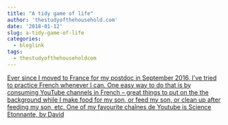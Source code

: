 ```yaml
---
title: "A tidy game of life"
author: 'thestudyofthehousehold.com'
date: '2018-01-12'
slug: a-tidy-game-of-life
categories:
  - bloglink
tags:
  - thestudyofthehouseholdcom
---
```


[Ever since I moved to France for my postdoc in September 2016, I’ve tried to practice French whenever I can. One easy way to do that is by consuming YouTube channels in French – great things to put on the the background while I make food for my son, or feed my son, or clean up after feeding my son, etc. One of my favourite chaînes de Youtube is Science Etonnante, by David<i class="fas fa-external-link-alt"></i>](http://thestudyofthehousehold.com/2018/01/12/2018-01-12-a-tidy-game-of-life/)

